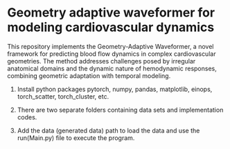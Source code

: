 # Geometry adaptive waveformer for modeling cardiovascular dynamics
This repository implements the Geometry-Adaptive Waveformer, a novel framework for predicting blood flow dynamics in complex cardiovascular geometries. The method addresses challenges posed by irregular anatomical domains and the dynamic nature of hemodynamic responses, combining geometric adaptation with temporal modeling.

1. Install python packages pytorch, numpy, pandas, matplotlib, einops, torch_scatter, torch_cluster, etc.

2. There are two separate folders containing data sets and implementation codes.

3. Add the data (generated data) path to load the data and use the run(Main.py) file to execute the program.
   

